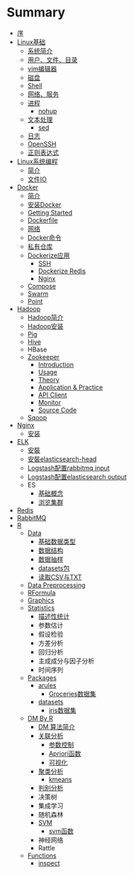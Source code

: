 # Summary

* [序](README.md)
* [Linux基础](linux_basic/README.md)
    * [系统简介](linux_basic/系统简介.md)
    * [用户、文件、目录](linux_basic/用户-文件-目录.md)
    * [vim编辑器](linux_basic/vim编辑器.md)
    * [磁盘](linux_basic/磁盘.md)
    * [Shell](linux_basic/shell.md)
    * [网络、服务](linux_basic/网络、服务.md)
    * [进程](linux_basic/进程.md)
        * [nohup](linux_basic/nohup.md)
    * [文本处理](linux_basic/文本处理.md)
        * [sed](linux_basic/sed.md)
    * [日志](linux_basic/日志.md)
    * [OpenSSH](linux_basic/openssh.md)
    * [正则表达式](linux_basic/正则表达式.md)
* [Linux系统编程](LinuxSystemProgramming/linux系统编程.md)
    * [简介](LinuxSystemProgramming/简介.md)
    * [文件IO](LinuxSystemProgramming/文件io.md)
* [Docker](Docker/docker.md)
    * [简介](Docker/简介.md)
    * [安装Docker](Docker/ubuntu上安装docker.md)
    * [Getting Started](Docker/getting-started.md)
    * [Dockerfile](Docker/dockerfile.md)
    * [网络](Docker/网络.md)
    * [Docker命令](Docker/docker命令.md)
    * [私有仓库](Docker/私有仓库.md)
    * [Dockerize应用](Docker/dockerize应用.md)
        * [SSH](Docker/ssh.md)
        * [Dockerize Redis](Docker/dockerize-redis.md)
        * [Nginx](Docker/nginx.md)
    * [Compose](Docker/compose.md)
    * [Swarm](Docker/swarm.md)
    * [Point](Docker/point.md)
* [Hadoop](hadoop/zk/README.md)
    * [Hadoop简介](hadoop/hadoop简介.md)
    * [Hadoop安装](hadoop/hadoop安装.md)
    * [Pig](hadoop/pig.md)
    * [Hive](hadoop/hive.md)
    * HBase
    * [Zookeeper](hadoop/zk/README.md)
        * [Introduction](hadoop/zk/introduction.md)
        * [Usage](hadoop/zk/usage.md)
        * [Theory](hadoop/zk/theory.md)
        * [Application & Practice](hadoop/zk/application--practice.md)
        * [API Client](hadoop/zk/api-client.md)
        * [Monitor](hadoop/zk/monitor.md)
        * [Source Code](hadoop/zk/source-code.md)
    * [Sqoop](hadoop/zk/sqoop.md)
* [Nginx](nginx/nginx.md)
    * [安装](nginx/安装.md)
* [ELK](elk/README.md)
    * [安裝](elk/安裝.md)
    * [安裝elasticsearch-head](elk/安裝elasticsearch-head.md)
    * [Logstash配置rabbitmq input](elk/logstash配置rabbitmq-input.md)
    * [Logstash配置elasticsearch output](elk/logstash配置elasticsearch-output.md)
    * ES
        * [基础概念](elk/基础概念.md)
        * [浏览集群](elk/浏览集群.md)
* [Redis](redis.md)
* [RabbitMQ](rabbitmq.md)
* [R](R/README.md)
    * [Data](R/data.md)
        * [基础数据类型](R/基础数据类型.md)
        * [数据结构](R/数据结构.md)
        * [数据抽样](R/数据抽样.md)
        * [datasets包](R/datasets包.md)
        * [读取CSV与TXT](R/读取csv与txt.md)
    * [Data Preprocessing](R/data-preprocessing.md)
    * [RFormula](R/rformula.md)
    * [Graphics](R/graphics.md)
    * [Statistics](R/stat.md)
        * [描述性统计](R/描述性统计.md)
        * 参数估计
        * 假设检验
        * 方差分析
        * 回归分析
        * 主成成分与因子分析
        * 时间序列
    * [Packages](R/packages.md)
        * [arules](R/arules.md)
            * [Groceries数据集](R/groceries数据集.md)
        * [datasets](R/datasets.md)
            * [iris数据集](R/iris数据集.md)
    * [DM By R](R/dm-by-r.md)
        * [DM 算法简介](R/dm-算法简介.md)
        * [关联分析](R/关联分析.md)
            * [参数控制](R/参数控制.md)
            * [Apriori函数](R/apriori函数.md)
            * [可视化](R/可视化.md)
        * [聚类分析](R/聚类分析.md)
            * [kmeans](R/kmeans.md)
        * [判别分析](R/判别分析.md)
        * 决策树
        * 集成学习
        * 随机森林
        * [SVM](R/svm.md)
            * [svm函数](R/svm函数.md)
        * 神经网络
        * Rattle
    * [Functions](R/functions.md)
        * [inspect](R/inspect.md)

